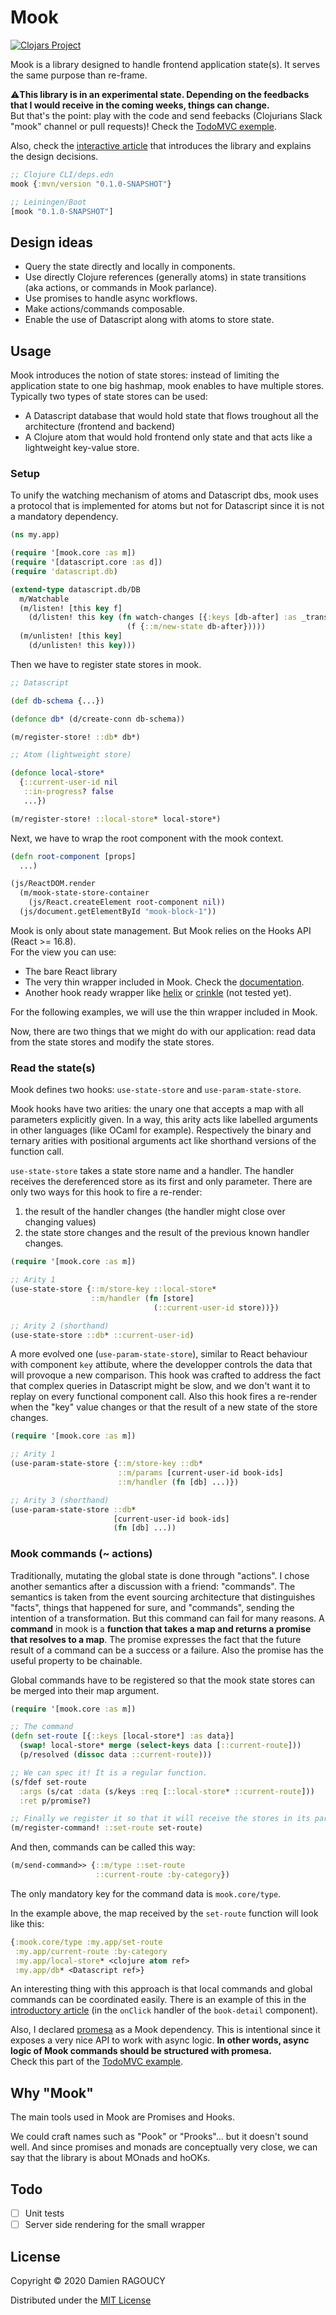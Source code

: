 # Mook

[![Clojars Project](https://img.shields.io/clojars/v/mook.svg)](https://clojars.org/mook)

Mook is a library designed to handle frontend application state(s). It serves
the same purpose than re-frame.

⚠️**This library is in an experimental state. Depending on the feedbacks that I
would receive in the coming weeks, things can change.**  
But that's the point: play with the code and send feebacks (Clojurians Slack
"mook" channel or pull requests)! Check the [TodoMVC exemple](/example).

Also, check the [interactive article](https://lambdam.com/blog/2020-09-mook/)
that introduces the library and explains the design decisions.

```clj
;; Clojure CLI/deps.edn
mook {:mvn/version "0.1.0-SNAPSHOT"}

;; Leiningen/Boot
[mook "0.1.0-SNAPSHOT"]
```

## Design ideas

- Query the state directly and locally in components.
- Use directly Clojure references (generally atoms) in state transitions (aka
  actions, or commands in Mook parlance).
- Use promises to handle async workflows.
- Make actions/commands composable.
- Enable the use of Datascript along with atoms to store state.

## Usage

Mook introduces the notion of state stores: instead of limiting the application
state to one big hashmap, mook enables to have multiple stores.  
Typically two types of state stores can be used:
- A Datascript database that would hold state that flows troughout all the
  architecture (frontend and backend)
- A Clojure atom that would hold frontend only state and that acts like a
  lightweight key-value store.
  
### Setup

To unify the watching mechanism of atoms and Datascript dbs, mook uses a
protocol that is implemented for atoms but not for Datascript since it is not a
mandatory dependency.

```cljs
(ns my.app)

(require '[mook.core :as m])
(require '[datascript.core :as d])
(require 'datascript.db)

(extend-type datascript.db/DB
  m/Watchable
  (m/listen! [this key f]
    (d/listen! this key (fn watch-changes [{:keys [db-after] :as _transaction-data}]
                          (f {::m/new-state db-after}))))
  (m/unlisten! [this key]
    (d/unlisten! this key)))
```

Then we have to register state stores in mook.

```cljs
;; Datascript

(def db-schema {...})

(defonce db* (d/create-conn db-schema))

(m/register-store! ::db* db*)

;; Atom (lightweight store)

(defonce local-store*
  {::current-user-id nil
   ::in-progress? false
   ...})

(m/register-store! ::local-store* local-store*)
```

Next, we have to wrap the root component with the mook context.

```cljs
(defn root-component [props]
  ...)

(js/ReactDOM.render
  (m/mook-state-store-container
    (js/React.createElement root-component nil))
  (js/document.getElementById "mook-block-1"))
```

Mook is only about state management. But Mook relies on the Hooks API (React >=
16.8).  
For the view you can use:
- The bare React library
- The very thin wrapper included in Mook. Check the
  [documentation](/doc/react-wrapper.md).
- Another hook ready wrapper like [helix](https://github.com/lilactown/helix) or
  [crinkle](https://github.com/favila/crinkle) (not tested yet).

For the following examples, we will use the thin wrapper included in Mook.

Now, there are two things that we might do with our application: read data from
the state stores and modify the state stores.

### Read the state(s)

Mook defines two hooks: `use-state-store` and `use-param-state-store`.

Mook hooks have two arities: the unary one that accepts a map with all
parameters explicitly given. In a way, this arity acts like labelled arguments
in other languages (like OCaml for example). Respectively the binary and ternary
arities with positional arguments act like shorthand versions of the function
call.

`use-state-store` takes a state store name and a handler. The handler receives
the dereferenced store as its first and only parameter. There are only two ways
for this hook to fire a re-render:
1. the result of the handler changes (the handler might close over changing
values)
2. the state store changes and the result of the previous known handler changes.

```cljs
(require '[mook.core :as m])

;; Arity 1
(use-state-store {::m/store-key ::local-store*
                  ::m/handler (fn [store]
                                (::current-user-id store))})

;; Arity 2 (shorthand)
(use-state-store ::db* ::current-user-id)
```

A more evolved one (`use-param-state-store`), similar to React behaviour with
component `key` attibute, where the developper controls the data that will
provoque a new comparison. This hook was crafted to address the fact that
complex queries in Datascript might be slow, and we don't want it to replay on
every functional component call. Also this hook fires a re-render when the "key"
value changes or that the result of a new state of the store changes.

```cljs
(require '[mook.core :as m])

;; Arity 1
(use-param-state-store {::m/store-key ::db*
                        ::m/params [current-user-id book-ids]
                        ::m/handler (fn [db] ...)})

;; Arity 3 (shorthand)
(use-param-state-store ::db*
                       [current-user-id book-ids]
                       (fn [db] ...))
```

### Mook commands (~ actions)

Traditionally, mutating the global state is done through "actions". I chose
another semantics after a discussion with a friend: "commands". The semantics is
taken from the event sourcing architecture that distinguishes "facts", things
that happened for sure, and "commands", sending the intention of a
transformation. But this command can fail for many reasons. A **command** in
mook is a **function that takes a map and returns a promise that resolves to a
map**. The promise expresses the fact that the future result of a command can be
a success or a failure. Also the promise has the useful property to be
chainable.

Global commands have to be registered so that the mook state stores can be
merged into their map argument.

```cljs
(require '[mook.core :as m])

;; The command
(defn set-route [{::keys [local-store*] :as data}]
  (swap! local-store* merge (select-keys data [::current-route]))
  (p/resolved (dissoc data ::current-route)))

;; We can spec it! It is a regular function.
(s/fdef set-route
  :args (s/cat :data (s/keys :req [::local-store* ::current-route]))
  :ret p/promise?)

;; Finally we register it so that it will receive the stores in its parameters
(m/register-command! ::set-route set-route)
```

And then, commands can be called this way:

```cljs
(m/send-command>> {::m/type ::set-route
                   ::current-route :by-category})
```

The only mandatory key for the command data is `mook.core/type`.

In the example above, the map received by the `set-route` function will look
like this:

```cljs
{:mook.core/type :my.app/set-route
 :my.app/current-route :by-category
 :my.app/local-store* <clojure atom ref>
 :my.app/db* <Datascript ref>}
```

An interesting thing with this approach is that local commands and global
commands can be coordinated easily. There is an example of this in the
[introductory article](https://lambdam.com/blog/2020-09-mook/#mook-book-app) (in
the `onClick` handler of the `book-detail` component).

Also, I declared [promesa](https://github.com/funcool/promesa) as a Mook
dependency. This is intentional since it exposes a very nice API to work with
async logic. **In other words, async logic of Mook commands should be structured
with promesa.**  
Check this part of the [TodoMVC
example](https://github.com/lambdam/mook/blob/14ef9df029ddb8a72ff8b5fed5c0a318c9360fac/examples/todomvc-mook-wrapper/src/todomvc/components.cljs#L42).

## Why "Mook"

The main tools used in Mook are Promises and Hooks.

We could craft names such as "Pook" or "Prooks"... but it doesn't sound well.
And since promises and monads are conceptually very close, we can say that the
library is about MOnads and hoOKs.

## Todo

* [ ] Unit tests
* [ ] Server side rendering for the small wrapper

## License


Copyright © 2020 Damien RAGOUCY

Distributed under the [MIT License](/license.txt)
